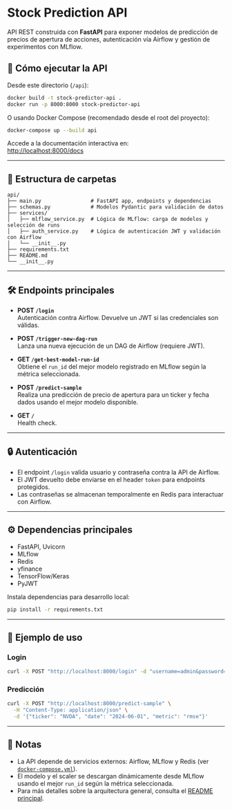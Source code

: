# Stock Prediction API

API REST construida con **FastAPI** para exponer modelos de predicción de precios de apertura de acciones, autenticación vía Airflow y gestión de experimentos con MLflow.

## 🚀 Cómo ejecutar la API

Desde este directorio (`/api`):

```sh
docker build -t stock-predictor-api .
docker run -p 8000:8000 stock-predictor-api
```

O usando Docker Compose (recomendado desde el root del proyecto):

```sh
docker-compose up --build api
```

Accede a la documentación interactiva en:  
[http://localhost:8000/docs](http://localhost:8000/docs)

---

## 📂 Estructura de carpetas

```
api/
├── main.py                # FastAPI app, endpoints y dependencias
├── schemas.py             # Modelos Pydantic para validación de datos
├── services/
│   ├── mlflow_service.py  # Lógica de MLflow: carga de modelos y selección de runs
│   ├── auth_service.py    # Lógica de autenticación JWT y validación con Airflow
│   └── __init__.py
├── requirements.txt
├── README.md
└── __init__.py
```

---

## 🛠️ Endpoints principales

- **POST `/login`**  
  Autenticación contra Airflow. Devuelve un JWT si las credenciales son válidas.

- **POST `/trigger-new-dag-run`**  
  Lanza una nueva ejecución de un DAG de Airflow (requiere JWT).

- **GET `/get-best-model-run-id`**  
  Obtiene el `run_id` del mejor modelo registrado en MLflow según la métrica seleccionada.

- **POST `/predict-sample`**  
  Realiza una predicción de precio de apertura para un ticker y fecha dados usando el mejor modelo disponible.

- **GET `/`**  
  Health check.

---

## 🔒 Autenticación

- El endpoint `/login` valida usuario y contraseña contra la API de Airflow.
- El JWT devuelto debe enviarse en el header `token` para endpoints protegidos.
- Las contraseñas se almacenan temporalmente en Redis para interactuar con Airflow.

---

## ⚙️ Dependencias principales

- FastAPI, Uvicorn
- MLflow
- Redis
- yfinance
- TensorFlow/Keras
- PyJWT

Instala dependencias para desarrollo local:

```sh
pip install -r requirements.txt
```

---

## 📄 Ejemplo de uso

### Login

```sh
curl -X POST "http://localhost:8000/login" -d "username=admin&password=admin"
```

### Predicción

```sh
curl -X POST "http://localhost:8000/predict-sample" \
  -H "Content-Type: application/json" \
  -d '{"ticker": "NVDA", "date": "2024-06-01", "metric": "rmse"}'
```

---

## 📝 Notas

- La API depende de servicios externos: Airflow, MLflow y Redis (ver [`docker-compose.yml`](../docker-compose.yml)).
- El modelo y el scaler se descargan dinámicamente desde MLflow usando el mejor `run_id` según la métrica seleccionada.
- Para más detalles sobre la arquitectura general, consulta el [README principal](../README.md).
